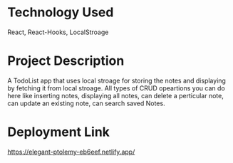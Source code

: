 # Technology Used
React, React-Hooks, LocalStroage
# Project Description
A TodoList app that uses local stroage for storing the notes and displaying by fetching it from local stroage. All types of CRUD opeartions you can do here like inserting notes, displaying all notes, can delete a perticular note, can update an existing note, can search saved Notes.
# Deployment Link
https://elegant-ptolemy-eb6eef.netlify.app/



